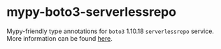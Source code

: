 # mypy-boto3-serverlessrepo

Mypy-friendly type annotations for `boto3` 1.10.18 `serverlessrepo` service.
More information can be found [here](https://github.com/vemel/mypy_boto3).